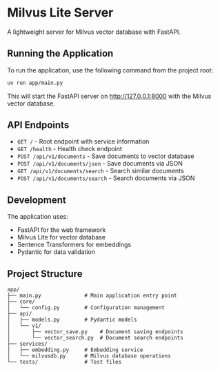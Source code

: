 # Milvus Lite Server

A lightweight server for Milvus vector database with FastAPI.

## Running the Application

To run the application, use the following command from the project root:

```bash
uv run app/main.py
```

This will start the FastAPI server on http://127.0.0.1:8000 with the Milvus vector database.

## API Endpoints

- `GET /` - Root endpoint with service information
- `GET /health` - Health check endpoint
- `POST /api/v1/documents` - Save documents to vector database
- `POST /api/v1/documents/json` - Save documents via JSON
- `GET /api/v1/documents/search` - Search similar documents
- `POST /api/v1/documents/search` - Search documents via JSON

## Development

The application uses:
- FastAPI for the web framework
- Milvus Lite for vector database
- Sentence Transformers for embeddings
- Pydantic for data validation

## Project Structure

```
app/
├── main.py              # Main application entry point
├── core/
│   └── config.py        # Configuration management
├── api/
│   ├── models.py        # Pydantic models
│   └── v1/
│       ├── vector_save.py    # Document saving endpoints
│       └── vector_search.py  # Document search endpoints
├── services/
│   ├── embedding.py     # Embedding service
│   └── milvusdb.py      # Milvus database operations
└── tests/               # Test files
```